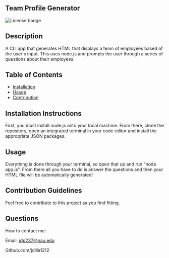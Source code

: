 ## Team Profile Generator
![License badge](https://img.shields.io/badge/license-MIT-green)

## Description
A CLI app that generates HTML that displays a team of employees based of the user's input.  This uses node.js and prompts the user through a series of questions about their employees.

## Table of Contents

* [Installation](#installation)
* [Usage](#usage)
* [Contribution](#contribution)

## Installation Instructions
First, you must install node.js onto your local machine. From there, clone the repository, open an integrated terminal in your code editor and install the appropriate JSON packages.

## Usage
Everything is done through your terminal, so open that up and run "node app.js". From there all you have to do is answer the questions and then your HTML file will be automatically generated!

## Contribution Guidelines
Feel free to contribute to this project as you find fitting.

## Questions
How to contact me:

Email: jdp237@nau.edu

Github.com/jdilla1212